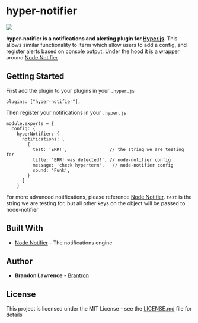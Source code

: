 # hyper-notifier
![](https://cl.ly/660846eb0602/Screen%252520Recording%2525202019-09-29%252520at%25252006.07%252520PM.gif)

**hyper-notifier is a notifications and alerting plugin for [Hyper.js](https://hyper.is/)**. This allows similar functionality to Iterm which allow users to add a config, and register alerts based on console output. Under the hood it is a wrapper around [Node Notifier](https://github.com/mikaelbr/node-notifier)

## Getting Started

First add the plugin to your plugins in your `.hyper.js`

```
plugins: ["hyper-notifier"],
```
Then register your notifications in your `.hyper.js`

```
module.exports = {
  config: {
    hyperNotifier: {
      notifications: [
        {
          test: 'ERR!',                // the string we are testing for
          title: 'ERR! was detected!', // node-notifier config
          message: 'check hyperterm',   // node-notifier config
          sound: 'Funk',
        }
      ]
    }
```

For more advanced notifications, please reference [Node Notifier](https://github.com/mikaelbr/node-notifier). `test` is the string we are testing for, but all other keys on the object will be passed to node-notifier

## Built With

* [Node Notifier](https://github.com/mikaelbr/node-notifier) - The notifications engine

## Author

* **Brandon Lawrence** - [Brantron](https://github.com/Brantron)

<!-- See also the list of [contributors](https://github.com/your/project/contributors) who participated in this project. -->

## License

This project is licensed under the MIT License - see the [LICENSE.md](LICENSE.md) file for details
